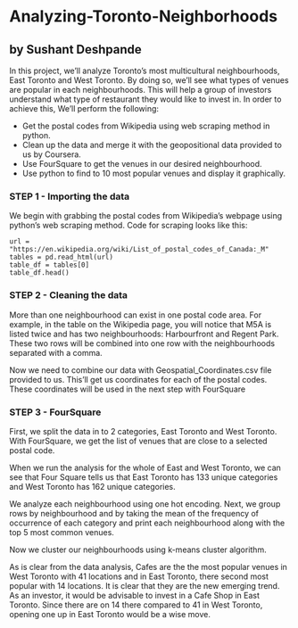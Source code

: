 # Analyzing-Toronto-Neighborhoods
## by Sushant Deshpande

In this project, we’ll analyze Toronto’s most multicultural neighbourhoods, East Toronto and West Toronto. By doing so, we’ll see
what types of venues are popular in each neighbourhoods. This will help a group of investors understand what type of restaurant
they would like to invest in. In order to achieve this, We’ll perform the following:

 - Get the postal codes from Wikipedia using web scraping method in python.
 - Clean up the data and merge it with the geopositional data provided to us by Coursera.
 - Use FourSquare to get the venues in our desired neighbourhood.
 - Use python to find to 10 most popular venues and display it graphically.



### STEP 1 - Importing the data

We begin with grabbing the postal codes from Wikipedia’s webpage using python’s web scraping method.
Code for scraping looks like this:

    url = "https://en.wikipedia.org/wiki/List_of_postal_codes_of_Canada:_M"
    tables = pd.read_html(url)
    table_df = tables[0]
    table_df.head()
   


### STEP 2 - Cleaning the data

More than one neighbourhood can exist in one postal code area. For example, in the table on the Wikipedia page, you will notice
that M5A is listed twice and has two neighbourhoods: Harbourfront and Regent Park. These two rows will be combined into one
row with the neighbourhoods separated with a comma.

Now we need to combine our data with Geospatial_Coordinates.csv file provided to us. This’ll get us coordinates for each of the
postal codes. These coordinates will be used in the next step with FourSquare


### STEP 3 - FourSquare

First, we split the data in to 2 categories, East Toronto and West Toronto. With FourSquare, we get the list of venues that are close
to a selected postal code.

When we run the analysis for the whole of East and West Toronto, we can see that Four Square tells us that East Toronto has 133 unique categories and West Toronto has 162 unique categories.

We analyze each neighbourhood using one hot encoding. Next, we group rows by neighbourhood and by taking the mean of the frequency of occurrence of each category and print each neighbourhood along with the top 5 most common venues.

Now we cluster our neighbourhoods using k-means cluster algorithm.


As is clear from the data analysis, Cafes are the the most popular venues in West Toronto with 41 locations and in East Toronto,
there second most popular with 14 locations. It is clear that they are the new emerging trend. As an investor, it would be advisable
to invest in a Cafe Shop in East Toronto. Since there are on 14 there compared to 41 in West Toronto, opening one up in East
Toronto would be a wise move.
